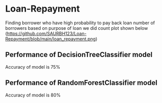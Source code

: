 # Loan-Repayment
Finding borrower who have high probability to pay back loan
number of borrowers based on purpose of loan we did count plot shown below</br>
(https://github.com/SAURBH123/Loan-Repayment/blob/main/loan_repayment.png)




## Performance of DecisionTreeClassifier model
  
Accuracy of model is 75%


## Performance of RandomForestClassifier model
   
 Accuracy of model is 80%





